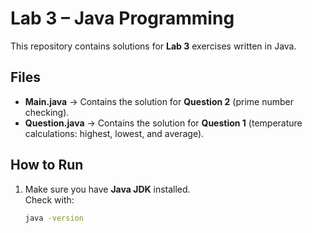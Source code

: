 # Lab 3 – Java Programming

This repository contains solutions for **Lab 3** exercises written in Java.

## Files
- **Main.java** → Contains the solution for **Question 2** (prime number checking).  
- **Question.java** → Contains the solution for **Question 1** (temperature calculations: highest, lowest, and average).

## How to Run
1. Make sure you have **Java JDK** installed.  
   Check with:
   ```bash
   java -version
